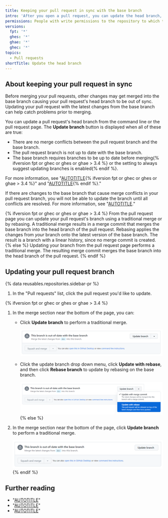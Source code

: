 ```yaml
---
title: Keeping your pull request in sync with the base branch
intro: 'After you open a pull request, you can update the head branch, which contains your changes, with any changes that have been made in the base branch.'
permissions: People with write permissions to the repository to which the head branch of the pull request belongs can update the head branch with changes that have been made in the base branch.
versions:
  fpt: '*'
  ghes: '*'
  ghae: '*'
  ghec: '*'
topics:
  - Pull requests
shortTitle: Update the head branch
---
```


## About keeping your pull request in sync

Before merging your pull requests, other changes may get merged into the base branch causing your pull request's head branch to be out of sync. Updating your pull request with the latest changes from the base branch can help catch problems prior to merging.

You can update a pull request's head branch from the command line or the pull request page. The **Update branch** button is displayed when all of these are true:

- There are no merge conflicts between the pull request branch and the base branch.
- The pull request branch is not up to date with the base branch.
- The base branch requires branches to be up to date before merging{% ifversion fpt or ghec or ghes or ghae > 3.4 %} or the setting to always suggest updating branches is enabled{% endif %}.

For more information, see "[AUTOTITLE](/repositories/configuring-branches-and-merges-in-your-repository/managing-protected-branches/about-protected-branches){% ifversion fpt or ghec or ghes or ghae > 3.4 %}" and "[AUTOTITLE](/repositories/configuring-branches-and-merges-in-your-repository/configuring-pull-request-merges/managing-suggestions-to-update-pull-request-branches){% endif %}."

If there are changes to the base branch that cause merge conflicts in your pull request branch, you will not be able to update the branch until all conflicts are resolved. For more information, see "[AUTOTITLE](/pull-requests/collaborating-with-pull-requests/addressing-merge-conflicts/about-merge-conflicts)."

{% ifversion fpt or ghec or ghes or ghae > 3.4 %}
From the pull request page you can update your pull request's branch using a traditional merge or by rebasing. A traditional merge results in a merge commit that merges the base branch into the head branch of the pull request. Rebasing applies the changes from _your_ branch onto the latest version of the base branch. The result is a branch with a linear history, since no merge commit is created.
{% else %}
Updating your branch from the pull request page performs a traditional merge. The resulting merge commit merges the base branch into the head branch of the pull request.
{% endif %}

## Updating your pull request branch

{% data reusables.repositories.sidebar-pr %}

1. In the "Pull requests" list, click the pull request you'd like to update.

{% ifversion fpt or ghec or ghes or ghae > 3.4 %}
1. In the merge section near the bottom of the page, you can:
   - Click **Update branch** to perform a traditional merge.

     ![Screenshot of the merge section for a pull request.](/assets/images/help/pull_requests/pull-request-update-branch-with-dropdown.png)

   - Click the update branch drop down menu, click **Update with rebase**, and then click **Rebase branch** to update by rebasing on the base branch.

     ![Screenshot of the merge section for a pull request. The dropdown menu is expanded, showing "Update with merge commit" and "Update with rebase" options.](/assets/images/help/pull_requests/pull-request-update-branch-rebase-option.png)
{% else %}
1. In the merge section near the bottom of the page, click **Update branch** to perform a traditional merge.

   ![Screenshot of the merge section for a pull request.](/assets/images/help/pull_requests/pull-request-update-branch.png)
{% endif %}

## Further reading

- "[AUTOTITLE](/pull-requests/collaborating-with-pull-requests/proposing-changes-to-your-work-with-pull-requests/about-pull-requests)"
- "[AUTOTITLE](/pull-requests/collaborating-with-pull-requests/proposing-changes-to-your-work-with-pull-requests/changing-the-stage-of-a-pull-request)"
- "[AUTOTITLE](/pull-requests/collaborating-with-pull-requests/proposing-changes-to-your-work-with-pull-requests/committing-changes-to-a-pull-request-branch-created-from-a-fork)"
